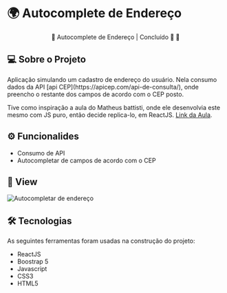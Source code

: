 # 🌍 Autocomplete de Endereço 

<p align="center">
  🚧 Autocomplete de Endereço | Concluído 🚀 🚧
</p>

## 💻 Sobre o Projeto
<p>
Aplicação simulando um cadastro de endereço do usuário. Nela consumo dados da API [api CEP](https://apicep.com/api-de-consulta/), onde preencho o restante dos campos de acordo com o CEP posto.

Tive como inspiração a aula do Matheus battisti, onde ele desenvolvia este mesmo com JS puro, então decide replica-lo, em ReactJS.
[Link da Aula](https://www.youtube.com/watch?v=FMaEIVdaAFo&t=2504s).
</p>

## ⚙ Funcionalides
- Consumo de API
- Autocompletar de campos de acordo com o CEP

## 🎨 View
![Autocompletar de endereço](https://user-images.githubusercontent.com/99041150/201779785-fa33b172-91a3-4d23-81ca-a5ac1c69b0f0.gif)

## 🛠 Tecnologias
As seguintes ferramentas foram usadas na construção do projeto:

- ReactJS
- Boostrap 5
- Javascript
- CSS3
- HTML5
